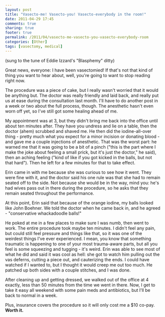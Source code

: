 ```yaml
---
layout: post
title: "Vasecto-me! Vasecto-you! Vasecto-everybody in the room!"
date: 2011-04-29 17:45
comments: true
sharing: true
footer: true
permalink: /2011/04/vasecto-me-vasecto-you-vasecto-everybody-room
categories: [Other]
tags: [vasectomy, medical]
---
```

(sung to the tune of Eddie Izzard's "Blasphemy" ditty)

Great news, everyone: I have been vasectomied! If that's not that kind of thing you want to hear about, well, you're going to want to stop reading right now.
<!--break-->
The procedure was a piece of cake, but I really wasn't worried that it would be anything but. The doctor was really friendly and laid back, and really put us at ease during the consultation last month. I'll have to do another post in a week or two about the full process, though. The anesthetic hasn't even worn off yet, so I've still got some healing ahead of me.

My appointment was at 3, but they didn't bring me back into the office until about ten minutes after. They have you undress and lie on a table, then the doctor (ahem) scrubbed and shaved me. He then did the iodine-all-over thing - pretty much what you expect for a minor incision or donating blood - and gave me a couple injections of anesthetic. That was the worst part: he warned me that it was going to be a bit of a pinch ("this is the part where I make the joke about feeling a small prick, but it's just the doctor," he said), then an aching feeling ("kind of like if you got kicked in the balls, but not that hard"). Then he left for a few minutes for that to take effect.

Erin came in with me because she was curious to see how it went. They were fine with it, and the doctor said his one rule was that she had to remain seated off to the side. Not because she would be in the way, mind you: he's had wives pass out in there during the procedure, so he asks that they remain seated throughout the performance.

At this point, Erin said that because of the orange iodine, my balls looked like John Boehner. We told the doctor when he came back in, and he agreed - "conservative whackadoodle balls!"

He poked at me in a few places to make sure I was numb, then went to work. The entire procedure took maybe ten minutes. I didn't feel any pain, but could still feel pressure and things like that, so it was one of the weirdest things I've ever experienced. I mean, you know that something traumatic is happening to one of your most trauma-aware parts, but all you feel is some squeezing and tugging - it's weird. Erin was able to see most of what he did and said it was cool as hell: she got to watch him pulling out the vas deferns, cutting a piece out, and cauterizing the ends. I could have watched if I wanted to, but I thought it would creep me out too much. He patched up both sides with a couple stitches, and I was done.

After cleaning up and getting dressed, we walked out of the office at 4 exactly, less than 50 minutes from the time we went in there. Now, I get to take it easy all weekend with some pain meds and antibiotics, but I'll be back to normal in a week.

Plus, insurance covers the procedure so it will only cost me a $10 co-pay. <strong>Worth it.</strong>